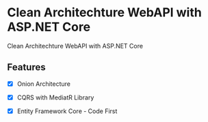 # Clean Architechture WebAPI with ASP.NET Core
Clean Architechture WebAPI with ASP.NET Core

## Features
- [x] Onion Architecture
- [x] CQRS with MediatR Library
- [x] Entity Framework Core - Code First

